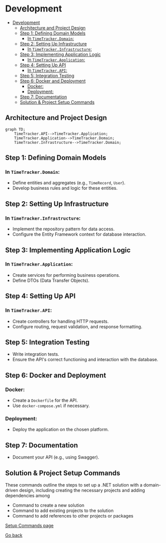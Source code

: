 # Development

- [Development](#development)
  - [Architecture and Project Design](#architecture-and-project-design)
  - [Step 1: Defining Domain Models](#step-1-defining-domain-models)
    - [In `TimeTracker.Domain`:](#in-timetrackerdomain)
  - [Step 2: Setting Up Infrastructure](#step-2-setting-up-infrastructure)
    - [In `TimeTracker.Infrastructure`:](#in-timetrackerinfrastructure)
  - [Step 3: Implementing Application Logic](#step-3-implementing-application-logic)
    - [In `TimeTracker.Application`:](#in-timetrackerapplication)
  - [Step 4: Setting Up API](#step-4-setting-up-api)
    - [In `TimeTracker.API`:](#in-timetrackerapi)
  - [Step 5: Integration Testing](#step-5-integration-testing)
  - [Step 6: Docker and Deployment](#step-6-docker-and-deployment)
    - [Docker:](#docker)
    - [Deployment:](#deployment)
  - [Step 7: Documentation](#step-7-documentation)
  - [Solution \& Project Setup Commands](#solution--project-setup-commands)

## Architecture and Project Design

```mermaid
graph TD;
    TimeTracker.API-->TimeTracker.Application;
    TimeTracker.Application-->TimeTracker.Domain;
    TimeTracker.Infrastructure-->TimeTracker.Domain;
```

## Step 1: Defining Domain Models
### In `TimeTracker.Domain`:
- Define entities and aggregates (e.g., `TimeRecord`, `User`).
- Develop business rules and logic for these entities.

## Step 2: Setting Up Infrastructure
### In `TimeTracker.Infrastructure`:
- Implement the repository pattern for data access.
- Configure the Entity Framework context for database interaction.

## Step 3: Implementing Application Logic
### In `TimeTracker.Application`:
- Create services for performing business operations.
- Define DTOs (Data Transfer Objects).

## Step 4: Setting Up API
### In `TimeTracker.API`:
- Create controllers for handling HTTP requests.
- Configure routing, request validation, and response formatting.

## Step 5: Integration Testing
- Write integration tests.
- Ensure the API's correct functioning and interaction with the database.

## Step 6: Docker and Deployment
### Docker:
- Create a `Dockerfile` for the API.
- Use `docker-compose.yml` if necessary.

### Deployment:
- Deploy the application on the chosen platform.

## Step 7: Documentation
- Document your API (e.g., using Swagger).


## Solution & Project Setup Commands
These commands outline the steps to set up a .NET solution with a domain-driven design, including creating the necessary projects and adding dependencies among 
- Command to create a new solution
- Command to add existing projects to the solution
- Command to add references to other projects or packages

[Setup Commands page](solution--project-setup-commands/solution--project-setup-commands.md)


[Go back](../../README.md#development)